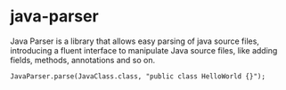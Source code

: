 java-parser
===========

Java Parser is a library that allows easy parsing of java source files, introducing a fluent interface to manipulate Java source files, like adding fields, methods, annotations and so on.


    JavaParser.parse(JavaClass.class, "public class HelloWorld {}");

